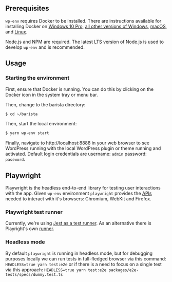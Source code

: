 ## Prerequisites

`wp-env` requires Docker to be installed. There are instructions available for installing Docker on [Windows 10 Pro](https://docs.docker.com/docker-for-windows/install/), [all other versions of Windows](https://docs.docker.com/toolbox/toolbox_install_windows/), [macOS](https://docs.docker.com/docker-for-mac/install/), and [Linux](https://docs.docker.com/v17.12/install/linux/docker-ce/ubuntu/#install-using-the-convenience-script).

Node.js and NPM are required. The latest LTS version of Node.js is used to develop `wp-env` and is recommended.

## Usage

### Starting the environment

First, ensure that Docker is running. You can do this by clicking on the Docker icon in the system tray or menu bar.

Then, change to the barista directory:

```sh
$ cd ~/barista
```

Then, start the local environment:

```sh
$ yarn wp-env start
```

Finally, navigate to http://localhost:8888 in your web browser to see WordPress running with the local WordPress plugin or theme running and activated. Default login credentials are username: `admin` password: `password`.

## Playwright

Playwright is the headless end-to-end library for testing user interactions with the app.
Given `wp-env` environment `playwright` provides the [APIs](https://playwright.dev/docs/api/class-playwright) needed to interact with it's browsers: Chromium, WebKit and Firefox.

### Playwright test runner

Currently, we're using [Jest as a test runner](https://github.com/playwright-community/jest-playwright). As an alternative there is Playright's own [runner](https://github.com/microsoft/playwright-test).

### Headless mode

By default `playwright` is running in headless mode, but for debugging purposes locally we can run tests in full-fledged browser via this command: `HEADLESS=true yarn test:e2e` or if there is a need to focus on a single test via this approach: `HEADLESS=true yarn test:e2e packages/e2e-tests/specs/dummy.test.ts`
